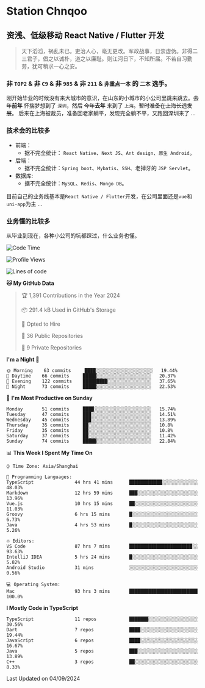 # Station Chnqoo

## 资浅、低级移动 React Native / Flutter 开发

> 天下滔滔，祸乱未已。吏治人心，毫无更改。军政战事，日崇虚伪。非得二三君子，倡之以诚朴，道之以廉耻。则江河日下，不知所届。不若自习勤劳，犹可稍求一心之安。

### 非 `TOP2` & 非 `C9` & 非 `985` & 非 `211` & `非重点一本` 的 `二本` 选手。

刚开始毕业的时候没有来大城市的意识，在山东的小城市的小公司里跳来跳去。~~去年~~**前年** 怀揣梦想到了 `深圳`，然后 ~~今年~~**去年** 来到了 `上海`。~~暂时准备在上海长远发展~~。
后来在上海被裁员，准备回老家躺平，发现完全躺不平，又跑回深圳来了 ...

### 技术会的比较多

- 前端：
  - 据不完全统计： `React Native`、`Next JS`、`Ant design`、`原生 Android`。
- 后端：
  - 据不完全统计：`Spring boot`、`Mybatis`、`SSH`、老掉牙的 `JSP Servlet`。
- 数据库:
  - 据不完全统计：`MySQL`、`Redis`、`Mongo DB`。

目前自己的业务线基本是`React Native / Flutter`开发，在公司里面还是`vue`和`uni-app`为主 ...

### 业务懂的比较多

从毕业到现在，各种小公司的坑都踩过，什么业务也懂。

<!--START_SECTION:waka-->
![Code Time](http://img.shields.io/badge/Code%20Time-5%2C984%20hrs%2052%20mins-blue)

![Profile Views](http://img.shields.io/badge/Profile%20Views-1-blue)

![Lines of code](https://img.shields.io/badge/From%20Hello%20World%20I%27ve%20Written-333%20Thousand%20lines%20of%20code-blue)

**🐱 My GitHub Data** 

> 🏆 1,391 Contributions in the Year 2024
 > 
> 📦 291.4 kB Used in GitHub's Storage 
 > 
> 💼 Opted to Hire
 > 
> 📜 36 Public Repositories 
 > 
> 🔑 9 Private Repositories  
 > 
**I'm a Night 🦉** 

```text
🌞 Morning    63 commits     ████░░░░░░░░░░░░░░░░░░░░░   19.44% 
🌆 Daytime    66 commits     █████░░░░░░░░░░░░░░░░░░░░   20.37% 
🌃 Evening    122 commits    █████████░░░░░░░░░░░░░░░░   37.65% 
🌙 Night      73 commits     █████░░░░░░░░░░░░░░░░░░░░   22.53%

```
📅 **I'm Most Productive on Sunday** 

```text
Monday       51 commits     ████░░░░░░░░░░░░░░░░░░░░░   15.74% 
Tuesday      47 commits     ███░░░░░░░░░░░░░░░░░░░░░░   14.51% 
Wednesday    45 commits     ███░░░░░░░░░░░░░░░░░░░░░░   13.89% 
Thursday     35 commits     ██░░░░░░░░░░░░░░░░░░░░░░░   10.8% 
Friday       35 commits     ██░░░░░░░░░░░░░░░░░░░░░░░   10.8% 
Saturday     37 commits     ██░░░░░░░░░░░░░░░░░░░░░░░   11.42% 
Sunday       74 commits     █████░░░░░░░░░░░░░░░░░░░░   22.84%

```


📊 **This Week I Spent My Time On** 

```text
⌚︎ Time Zone: Asia/Shanghai

💬 Programming Languages: 
TypeScript               44 hrs 41 mins      ████████████░░░░░░░░░░░░░   48.03% 
Markdown                 12 hrs 59 mins      ███░░░░░░░░░░░░░░░░░░░░░░   13.96% 
Vue.js                   10 hrs 15 mins      ██░░░░░░░░░░░░░░░░░░░░░░░   11.03% 
Groovy                   6 hrs 15 mins       █░░░░░░░░░░░░░░░░░░░░░░░░   6.73% 
Java                     4 hrs 53 mins       █░░░░░░░░░░░░░░░░░░░░░░░░   5.26%

🔥 Editors: 
VS Code                  87 hrs 7 mins       ███████████████████████░░   93.63% 
IntelliJ IDEA            5 hrs 24 mins       █░░░░░░░░░░░░░░░░░░░░░░░░   5.82% 
Android Studio           31 mins             ░░░░░░░░░░░░░░░░░░░░░░░░░   0.56%

💻 Operating System: 
Mac                      93 hrs 3 mins       █████████████████████████   100.0%

```

**I Mostly Code in TypeScript** 

```text
TypeScript               11 repos            ███████░░░░░░░░░░░░░░░░░░   30.56% 
Dart                     7 repos             ████░░░░░░░░░░░░░░░░░░░░░   19.44% 
JavaScript               6 repos             ████░░░░░░░░░░░░░░░░░░░░░   16.67% 
Java                     5 repos             ███░░░░░░░░░░░░░░░░░░░░░░   13.89% 
C++                      3 repos             ██░░░░░░░░░░░░░░░░░░░░░░░   8.33%

```



 Last Updated on 04/09/2024
<!--END_SECTION:waka-->

<!---
ChenqiaoStation/ChenqiaoStation is a ✨ special ✨ repository because its `README.md` (this file) appears on your GitHub profile.
You can click the Preview link to take a look at your changes.
--->
